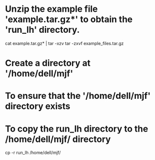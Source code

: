 # Unzip the example file 'example.tar.gz*' to obtain the 'run_lh' directory.
cat example.tar.gz* | tar -xzv
tar -zxvf example_files.tar.gz

# Create a directory at '/home/dell/mjf'

# To ensure that the '/home/dell/mjf' directory exists

# To copy the run_lh directory to the /home/dell/mjf/ directory
cp -r run_lh /home/dell/mjf/
